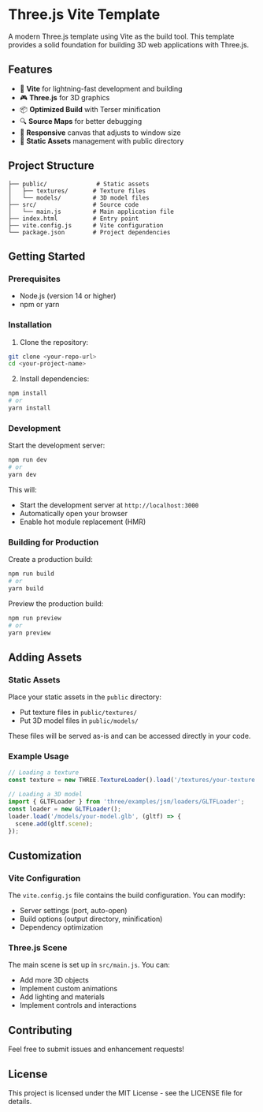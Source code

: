 # Three.js Vite Template

A modern Three.js template using Vite as the build tool. This template provides a solid foundation for building 3D web applications with Three.js.

## Features

- 🚀 **Vite** for lightning-fast development and building
- 🎮 **Three.js** for 3D graphics
- 📦 **Optimized Build** with Terser minification
- 🔍 **Source Maps** for better debugging
- 📱 **Responsive** canvas that adjusts to window size
- 🎨 **Static Assets** management with public directory

## Project Structure

```
├── public/              # Static assets
│   ├── textures/       # Texture files
│   └── models/         # 3D model files
├── src/                # Source code
│   └── main.js         # Main application file
├── index.html          # Entry point
├── vite.config.js      # Vite configuration
└── package.json        # Project dependencies
```

## Getting Started

### Prerequisites

- Node.js (version 14 or higher)
- npm or yarn

### Installation

1. Clone the repository:
```bash
git clone <your-repo-url>
cd <your-project-name>
```

2. Install dependencies:
```bash
npm install
# or
yarn install
```

### Development

Start the development server:
```bash
npm run dev
# or
yarn dev
```

This will:
- Start the development server at `http://localhost:3000`
- Automatically open your browser
- Enable hot module replacement (HMR)

### Building for Production

Create a production build:
```bash
npm run build
# or
yarn build
```

Preview the production build:
```bash
npm run preview
# or
yarn preview
```

## Adding Assets

### Static Assets

Place your static assets in the `public` directory:
- Put texture files in `public/textures/`
- Put 3D model files in `public/models/`

These files will be served as-is and can be accessed directly in your code.

### Example Usage

```javascript
// Loading a texture
const texture = new THREE.TextureLoader().load('/textures/your-texture.jpg');

// Loading a 3D model
import { GLTFLoader } from 'three/examples/jsm/loaders/GLTFLoader';
const loader = new GLTFLoader();
loader.load('/models/your-model.glb', (gltf) => {
  scene.add(gltf.scene);
});
```

## Customization

### Vite Configuration

The `vite.config.js` file contains the build configuration. You can modify:
- Server settings (port, auto-open)
- Build options (output directory, minification)
- Dependency optimization

### Three.js Scene

The main scene is set up in `src/main.js`. You can:
- Add more 3D objects
- Implement custom animations
- Add lighting and materials
- Implement controls and interactions

## Contributing

Feel free to submit issues and enhancement requests!

## License

This project is licensed under the MIT License - see the LICENSE file for details. 